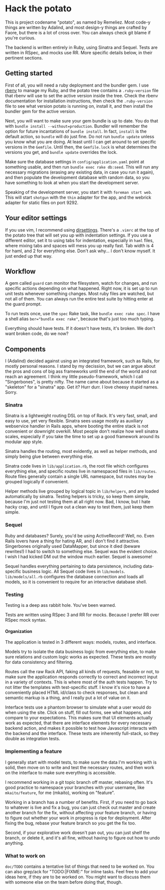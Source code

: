 # Hack the potato

This is project codename "potato", as named by Remeliez. Most code-y things are
written by Adalind, and most design-y things are crafted by Faore, but there is
a lot of cross over. You can always check git blame if you're curious.

The backend is written entirely in Ruby, using Sinatra and Sequel. Tests are
written in RSpec, and mocks use RR. More specific details below, in their
pertinent sections.

## Getting started

First of all, you will need a ruby deployment and the bundler gem. I use
[rbenv](https://github.com/sstephenson/rbenv) to manage my Ruby, and the potato
tree contains a `.ruby–version` file that rbenv will use to set the active
version inside the tree. Check the rbenv documentation for installation
instructions, then check the `.ruby-version` file to see what version potato is
running on, install it, and then install the bundler gem for the active
version.

Next, you will want to make sure your gem bundle is up to date. You do that
with `bundle install --without=production`. Bundler will remember the option
for future incantations of `bundle install`. In fact, `install` is the default
action, so `bundle` will do just fine. Do not run `bundle update` unless you
know what you are doing. At least until I can get around to set specific
versions in the `Gemfile`. Until then, the `Gemfile.lock` is what determines
the versions you get, and `bundle update` overrides the lock.

Make sure the database settings in `config/application.yaml` point at something
usable, and then run `bundle exec rake db:seed`. This will run any necessary
migrations (erasing any existing data, in case you run it again), and then
populate the development database with random data, so you have something to
look at when you start the development server.

Speaking of the development server, you start it with `foreman start web`. This
will start `shotgun` with the `thin` adapter for the app, and the webrick
adapter for static files on port 9292.

## Your editor settings

If you use vim, I recommend using
[dirsettings](https://github.com/mantiz/vim-plugin-dirsettings). There's a
`.vimrc` at the top of the potato tree that will set you up with indentation
settings. If you use a different editor, set it to using tabs for indentation,
especially in `haml` files, where mixing tabs and spaces will mess you up
really fast. Tab width is 4 for haml, and 2 for everything else. Don't ask why…
I don't know myself. It just ended up that way.

## Workflow

A gem called `guard` can monitor the filesystem, watch for changes, and run
specific actions depending on what happened. Right now, it is set up to run
unit tests whenever something changes. Most ruby files are watched, but not all
of them. You can always run the entire test suite by hitting enter at the guard
prompt.

To run tests once, use the `spec` Rake task, like `bundle exec rake spec`. I
have a shell alias `ber="bundle exec rake"`, because that's just too much
typing.

Everything should have tests. If it doesn't have tests, it's broken. We don't
want broken code, do we now?

## Components

I (Adalind) decided against using an integrated framework, such as Rails, for
mostly personal reasons. I stand by my decission, but we can argue about the
pros and cons of big ass frameworks until the end of the world and not reach an
agreement. I think my little pseudo-framework, which I call "Singerbones", is
pretty nifty. The name came about because it started as a "skeleton" for a
"sinatra" app. Get it? Hurr durr. I love cheesy stupid names. Sorry.

### Sinatra

Sinatra is a lightweight routing DSL on top of Rack. It's very fast, small, and
easy to use, yet very flexible. Sinatra sees usage mostly as auxiliary
webservice handler in Rails apps, where booting the entire stack is not
convenient or downright overkill. Most people don't realize how well sinatra
scales, especially if you take the time to set up a good framework around its
modular app style.

Sinatra handles the routing, most evidently, as well as helper methods, and
simply being glue between everything else.

Sinatra code lives in `lib/application.rb`, the root file which configures
everything else, and specific routes live in namespaced files in `lib/routes`.
Route files generally contain a single URL namespace, but routes may be grouped
logically if convenient.

Helper methods live grouped by logical topic in `lib/helpers`, and are loaded
automatically by sinatra. Testing helpers is tricky, so keep them simple,
because I'm just not testing them at all right now. Bad, I know, but I hate
hacky crap, and until I figure out a clean way to test them, just keep them
simple.

### Sequel

Ruby and databases? Surely, you'd be using ActiveRecord! Well, no. Even Rails
lovers have a thing for hating AR, and I don't find it attractive. Singerbones
originally used DataMapper, but since it died (beware rewrites!) I had to
switch to something else. Sequel was the evident choice. I wish I had kicked DM
out the window much earlier. Sequel is awesome!

Sequel handles everything pertaining to data persistence, including
data-specific business logic. All Sequel code lives in `lib/models`.
`lib/models/all.rb` configures the database connection and loads all models, so
it is convenient to require for an interactive database shell.

### Testing

Testing is a deep ass rabbit hole. You've been warned.

Tests are written using RSpec 3 and RR for mocks. Because I prefer RR over
RSpec mock syntax.

#### Organization

The application is tested in 3 different ways: models, routes, and interface.

Models try to isolate the data business logic from everything else, to make
sure relations and custom logic works as expected. These tests are mostly for
data consistency and filtering.

Routes call the raw Rack API, faking all kinds of requests, feasable or not, to
make sure the application responds correctly to correct and incorrect input in
a variety of contexts. This is where most of the auth tests happen. Try to not
litter the templates with test-specific stuff. I know it's nice to have a
conveniently placed HTML id/class to check responses, but clean and semantic
markup is a thing, and I really put a lot of value on it.

Interface tests use a phantom browser to simulate what a user would do when
using the site. Click on stuff, fill out forms, see what happens, and compare
to your expectations. This makes sure that UI elements actually work as
expected, that there are interface elements for every necessary backend action,
and makes it possible to test how Javascript interacts with the backend and the
interface. These tests are inherently full-stack, so they double as integration
tests.

### Implementing a feature

I generally start with model tests, to make sure the data I'm working with is
solid, then move on to write and test the necessary routes, and then work on
the interface to make sure everything is accessible.

I recommend working in a git topic branch off master, rebasing often. It's good
practice to namespace your branches with your username, like `mkaito/feature`,
for me (mkaito), working on "feature".

Working in a branch has a number of benefits. First, if you need to go back to
whatever is live and fix a bug, you can just check out master and create
another branch for the fix, without affecting your feature branch, or having to
figure out whether your work in progress is ripe for deployment. After fixing
the bug, rebase your feature branch so you get the fix too.

Second, if your explorative work doesn't pan out, you can just shelf the
branch, or delete it, and it's all fine, without having to figure out how to
undo anything.

### What to work on

`doc/TODO` contains a tentative list of things that need to be worked on. You
can also grep/ack for "TODO:\|FIXME:" for inline tasks. Feel free to add your
ideas here, if they are to be worked on. You might want to discuss them with
someone else on the team before doing that, though.
